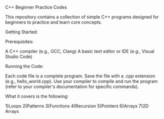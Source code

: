 C++ Beginner Practice Codes

This repository contains a collection of simple C++ programs designed for beginners to practice and learn core concepts.

Getting Started:

Prerequisites:

A C++ compiler (e.g., GCC, Clang)
A basic text editor or IDE (e.g., Visual Studio Code)

Running the Code:

Each code file is a complete program.
Save the file with a .cpp extension (e.g., hello_world.cpp).
Use your compiler to compile and run the program (refer to your compiler's documentation for specific commands).

What it covers is the following:

1)Loops
2)Patterns
3)Functions
4)Recursion
5)Pointers
6)Arrays
7)2D Arrays

